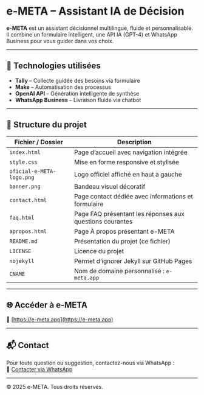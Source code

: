 # e-META – Assistant IA de Décision

**e-META** est un assistant décisionnel multilingue, fluide et personnalisable.  
Il combine un formulaire intelligent, une API IA (GPT-4) et WhatsApp Business pour vous guider dans vos choix.

---

## 🚀 Technologies utilisées

- **Tally** – Collecte guidée des besoins via formulaire
- **Make** – Automatisation des processus
- **OpenAI API** – Génération intelligente de synthèse
- **WhatsApp Business** – Livraison fluide via chatbot

---

## 📁 Structure du projet

| Fichier / Dossier              | Description                                              |
|-------------------------------|----------------------------------------------------------|
| `index.html`                  | Page d’accueil avec navigation intégrée                  |
| `style.css`                   | Mise en forme responsive et stylisée                     |
| `oficial-e-META-logo.png`     | Logo officiel affiché en haut à gauche                   |
| `banner.png`                  | Bandeau visuel décoratif                                 |
| `contact.html`                | Page contact dédiée avec informations et formulaire      |
| `faq.html`                    | Page FAQ présentant les réponses aux questions courantes |
| `apropos.html`                | Page À propos présentant e-META                          |
| `README.md`                   | Présentation du projet (ce fichier)                      |
| `LICENSE`                     | Licence du projet                                        |
| `nojekyll`                    | Permet d’ignorer Jekyll sur GitHub Pages                 |
| `CNAME`                       | Nom de domaine personnalisé : `e-meta.app`               |

---

## 🌐 Accéder à e-META

🔗 [https://e-meta.app](https://e-meta.app)

---

## 📬 Contact

Pour toute question ou suggestion, contactez-nous via WhatsApp :  
📱 [Contacter via WhatsApp](https://wa.me/221782060721)

---

© 2025 e-META. Tous droits réservés.
